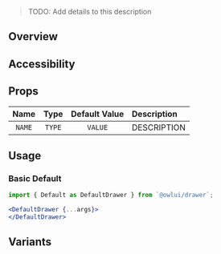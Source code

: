> TODO: Add details to this description

## Overview

## Accessibility

## Props

|     Name     |              Type               | Default Value | Description                                                         |
| :----------: | :-----------------------------: | :-----------: | :------------------------------------------------------------------ |
| `NAME` | `TYPE` |   `VALUE`   | DESCRIPTION |

## Usage

### Basic Default

```jsx
import { Default as DefaultDrawer } from `@owlui/drawer`;

<DefaultDrawer {...args}>
</DefaultDrawer>
```

## Variants